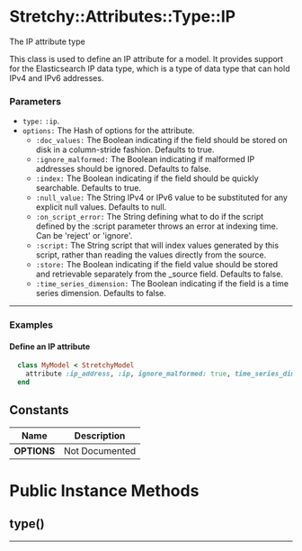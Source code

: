 # Stretchy::Attributes::Type::IP [](#class-Stretchy::Attributes::Type::IP) [](#top)
The IP attribute type

This class is used to define an IP attribute for a model. It provides support for the Elasticsearch IP data type, which is a type of data type that can hold IPv4 and IPv6 addresses.

### Parameters

- `type:` `:ip`.
- `options:` The Hash of options for the attribute.
   - `:doc_values:` The Boolean indicating if the field should be stored on disk in a column-stride fashion. Defaults to true.
   - `:ignore_malformed:` The Boolean indicating if malformed IP addresses should be ignored. Defaults to false.
   - `:index:` The Boolean indicating if the field should be quickly searchable. Defaults to true.
   - `:null_value:` The String IPv4 or IPv6 value to be substituted for any explicit null values. Defaults to null.
   - `:on_script_error:` The String defining what to do if the script defined by the :script parameter throws an error at indexing time. Can be 'reject' or 'ignore'.
   - `:script:` The String script that will index values generated by this script, rather than reading the values directly from the source.
   - `:store:` The Boolean indicating if the field value should be stored and retrievable separately from the _source field. Defaults to false.
   - `:time_series_dimension:` The Boolean indicating if the field is a time series dimension. Defaults to false.

---

### Examples

#### Define an IP attribute

```ruby
  class MyModel < StretchyModel
    attribute :ip_address, :ip, ignore_malformed: true, time_series_dimension: true
  end
```
    
## Constants
| Name | Description |
| ---- | ----------- |
| **OPTIONS[](#OPTIONS)** | Not Documented |

# Public Instance Methods

      
## type() [](#method-i-type)
         
  
        
---

